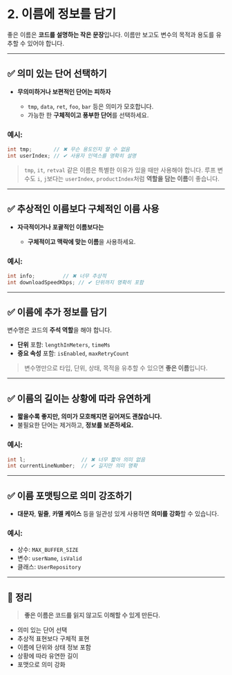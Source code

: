 # 2. 이름에 정보를 담기

좋은 이름은 **코드를 설명하는 작은 문장**입니다. 이름만 보고도 변수의 목적과 용도를 유추할 수 있어야 합니다.

---

## ✅ 의미 있는 단어 선택하기

* **무의미하거나 보편적인 단어는 피하자**

  * `tmp`, `data`, `ret`, `foo`, `bar` 등은 의미가 모호합니다.
  * 가능한 한 **구체적이고 풍부한 단어**를 선택하세요.

### 예시:

```c
int tmp;       // ✖ 무슨 용도인지 알 수 없음
int userIndex; // ✔ 사용자 인덱스를 명확히 설명
```

> `tmp`, `it`, `retval` 같은 이름은 특별한 이유가 있을 때만 사용해야 합니다.
> 루프 변수도 `i`, `j`보다는 `userIndex`, `productIndex`처럼 **역할을 담는 이름**이 좋습니다.

---

## ✅ 추상적인 이름보다 구체적인 이름 사용

* **자극적이거나 포괄적인 이름보다는**

  * **구체적이고 맥락에 맞는 이름**을 사용하세요.

### 예시:

```c
int info;         // ✖ 너무 추상적
int downloadSpeedKbps; // ✔ 단위까지 명확히 포함
```

---

## ✅ 이름에 추가 정보를 담기

변수명은 코드의 **주석 역할**을 해야 합니다.

* **단위** 포함: `lengthInMeters`, `timeMs`
* **중요 속성** 포함: `isEnabled`, `maxRetryCount`

> 변수명만으로 타입, 단위, 상태, 목적을 유추할 수 있으면 **좋은 이름**입니다.

---

## ✅ 이름의 길이는 상황에 따라 유연하게

* **짧을수록 좋지만, 의미가 모호해지면 길어져도 괜찮습니다.**
* 불필요한 단어는 제거하고, **정보를 보존하세요.**

### 예시:

```c
int l;                  // ✖ 너무 짧아 의미 없음
int currentLineNumber;  // ✔ 길지만 의미 명확
```

---

## ✅ 이름 포맷팅으로 의미 강조하기

* **대문자**, **밑줄**, **카멜 케이스** 등을 일관성 있게 사용하면 **의미를 강화**할 수 있습니다.

### 예시:

* 상수: `MAX_BUFFER_SIZE`
* 변수: `userName`, `isValid`
* 클래스: `UserRepository`

---

## 📌 정리

> **좋은 이름은 코드를 읽지 않고도 이해할 수 있게 만든다.**

* 의미 있는 단어 선택
* 추상적 표현보다 구체적 표현
* 이름에 단위와 상태 정보 포함
* 상황에 따라 유연한 길이
* 포맷으로 의미 강화
